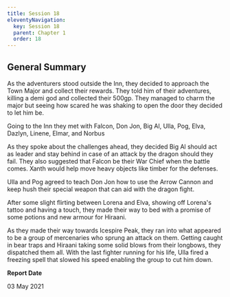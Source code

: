 ```yaml
---
title: Session 18
eleventyNavigation:
  key: Session 18
  parent: Chapter 1
  order: 18
---
```


## General Summary

As the adventurers stood outside the Inn, they decided to approach the Town Major and collect their rewards. They told him of their adventures, killing a demi god and collected their 500gp. They managed to charm the major but seeing how scared he was shaking to open the door they decided to let him be.  

 Going to the Inn they met with Falcon, Don Jon, Big Al, Ulla, Pog, Elva, Dazlyn, Linene, Elmar, and Norbus  

 As they spoke about the challenges ahead, they decided Big Al should act as leader and stay behind in case of an attack by the dragon should they fail. They also suggested that Falcon be their War Chief when the battle comes. Xanth would help move heavy objects like timber for the defenses.  

 Ulla and Pog agreed to teach Don Jon how to use the Arrow Cannon and keep hush their special weapon that can aid with the dragon fight.  

 After some slight flirting between Lorena and Elva, showing off Lorena's tattoo and having a touch, they made their way to bed with a promise of some potions and new armour for Hiraani.  

 As they made their way towards Icespire Peak, they ran into what appeared to be a group of mercenaries who sprung an attack on them. Getting caught in bear traps and Hiraani taking some solid blows from their longbows, they dispatched them all. With the last fighter running for his life, Ulla fired a freezing spell that slowed his speed enabling the group to cut him down.

**Report Date**

03 May 2021